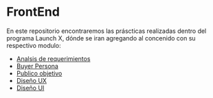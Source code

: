 # FrontEnd

En este repositorio encontraremos las práscticas realizadas dentro del programa Launch X, dónde se iran agregando al concenido con su respectivo modulo:

- [Analsis de requerimientos](https://github.com/alejandromaya/FrontEnd/blob/main/Front-End/01.INTRO/ESRequerimientos.docx)
- [Buyer Persona](https://github.com/alejandromaya/FrontEnd/blob/main/Front-End/01.INTRO/Nicol%C3%A1s%20P%C3%A9rez.pdf)
- [Publico objetivo]()
- [Diseño UX]()
- [Diseño UI](https://miro.com/welcomeonboard/N1FONkNWOXpPUFVTMzBrSDVndXRBd08yNEtTRGpkWURWSDhrQXl5WmNiS0Vvd2JHb1hSczRENFZ4YjFHNzdUYnwzNDU4NzY0NTE5ODQzNTMzMjE2?invite_link_id=983555050514)
